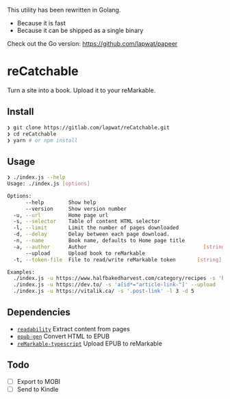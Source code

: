This utility has been rewritten in Golang.

- Because it is fast
- Because it can be shipped as a single binary

Check out the Go version: https://github.com/lapwat/papeer

# reCatchable

Turn a site into a book. Upload it to your reMarkable.

## Install

```sh
❯ git clone https://gitlab.com/lapwat/reCatchable.git
❯ cd reCatchable
❯ yarn # or npm install
```

## Usage

```sh
❯ ./index.js --help
Usage: ./index.js [options]

Options:
      --help        Show help                                                              [boolean]
      --version     Show version number                                                    [boolean]
  -u, --url         Home page url                                                [string] [required]
  -s, --selector    Table of content HTML selector                                          [string]
  -l, --limit       Limit the number of pages downloaded                                    [number]
  -d, --delay       Delay between each page download.                       [number] [default: null]
  -n, --name        Book name, defaults to Home page title                                  [string]
  -a, --author      Author                                      [string] [default: "Unknown author"]
      --upload      Upload book to reMarkable                             [boolean] [default: false]
  -t, --token-file  File to read/write reMarkable token       [string] [default: "remarkable.token"]

Examples:
  ./index.js -u https://www.halfbakedharvest.com/category/recipes -s 'h2 > a'
  ./index.js -u https://dev.to/ -s 'a[id*="article-link-"]' --upload
  ./index.js -u https://vitalik.ca/ -s '.post-link' -l 3 -d 5
```

## Dependencies

- [`readability`](https://github.com/mozilla/readability) Extract content from pages
- [`epub-gen`](https://github.com/cyrilis/epub-gen) Convert HTML to EPUB
- [`reMarkable-typescript`](https://github.com/Ogdentrod/reMarkable-typescript) Upload EPUB to reMarkable

## Todo

- [ ] Export to MOBI
- [ ] Send to Kindle
